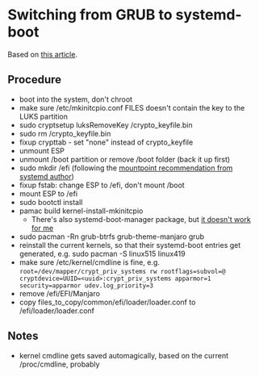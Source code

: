 Switching from GRUB to systemd-boot
===================================

Based on [this article](https://forum.manjaro.org/t/how-to-convert-to-systemd-boot/128946).

## Procedure
- boot into the system, don't chroot
- make sure /etc/mkinitcpio.conf FILES doesn't contain the key to the LUKS partition
- sudo cryptsetup luksRemoveKey <luks partition> /crypto_keyfile.bin
- sudo rm /crypto_keyfile.bin
- fixup crypttab - set "none" instead of crypto_keyfile
- unmount ESP
- unmount /boot partition or remove /boot folder (back it up first)
- sudo mkdir /efi (following the [mountpoint recommendation from systemd author](https://github.com/systemd/systemd/pull/3757#issuecomment-234290236))
- fixup fstab: change ESP to /efi, don't mount /boot
- mount ESP to /efi
- sudo bootctl install
- pamac build kernel-install-mkinitcpio
  - There's also systemd-boot-manager package, but [it doesn't work for me](https://forum.manjaro.org/t/systemd-kernel-maintenance-stopped-producing-initrd-after-2023-06-04-update/145257)
- sudo pacman -Rn grub-btrfs grub-theme-manjaro grub
- reinstall the current kernels, so that their systemd-boot entries get generated, e.g. sudo pacman -S linux515 linux419
- make sure /etc/kernel/cmdline is fine, e.g.
  `root=/dev/mapper/crypt_priv_systems rw rootflags=subvol=@ cryptdevice=UUID=<uuid>:crypt_priv_systems apparmor=1 security=apparmor udev.log_priority=3`
- remove /efi/EFI/Manjaro
- copy files_to_copy/common/efi/loader/loader.conf to /efi/loader/loader.conf

## Notes
- kernel cmdline gets saved automagically, based on the current /proc/cmdline, probably
